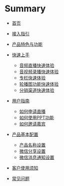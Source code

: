 # Summary

* [首页](README.md)
<!-- * [开发者文档](docs/manual/开发者文档.md) -->
* [接入指引](docs/manual/guide.md)

<!-- * [网站用户手册](docs/manual/user-docs.md) -->

* [产品特色与功能](docs/quickstart/features.md)

* [快速上手](docs/quickstart/README.md)
  * [音频直播快速体验](docs/quickstart/intro-live.md)
  * [音视频录播快速体验](docs/quickstart/intro-audio.md)
  * [专栏快速体验](docs/quickstart/intro-column.md)
  * [轮播图功能快速体验](docs/quickstart/intro-carousel.md)
  * [分销渠道快速体验](docs/quickstart/intro-channel.md)

* [用户指南](docs/manual/README.md)
  * [如何申请直播](docs/manual/how-to-apply-live.md)
  * [如何使用PPT功能](docs/manual/how-to-use-PPT.md)
  * [如何邀请嘉宾](docs/manual/how-to-invite.md)

* [产品基本配置](docs/settings/README.md)
  * [产品名称设置](docs/settings/appname-config.md)
  * [微信分享设置](docs/settings/wechat-share-config.md)
  * [微信消息通知设置](docs/settings/wechat-message-config.md)

* [客户使用须知](docs/custom/README.md)

* [常见问题](docs/faq/README.md)